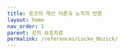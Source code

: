 ```yaml
---
title: 로크의 재산 이론과 노직의 반론
layout: home
nav_order: 1
parent: 강의 보조자료
permalink: /references/Locke_Nozick/
---
```

